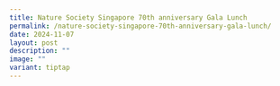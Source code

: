```yaml
---
title: Nature Society Singapore 70th anniversary Gala Lunch
permalink: /nature-society-singapore-70th-anniversary-gala-lunch/
date: 2024-11-07
layout: post
description: ""
image: ""
variant: tiptap
---
```

